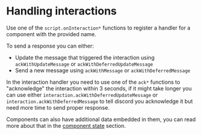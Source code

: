 # Handling interactions

Use one of the `script.onInteraction*` functions to register a handler for a component with the provided name.

To send a response you can either:
- Update the message that triggered the interaction using `ackWithUpdateMessage` or `ackWithDeferredUpdateMessage`
- Send a new message using `ackWithMessage` or `ackWithDeferredMessage`

In the interaction handler you need to use one of the `ack*` functions to "acknowledge" the interaction within 3 seconds, if it might take longer you can use either `interaction.ackWithDeferredUpdateMessage` or `interaction.ackWithDeferredMessage` to tell discord you acknowledge it but need more time to send proper response.

Components can also  have additional data embedded in them, you can read more about that in the [component state](./interactions_state.md) section.